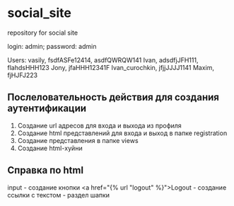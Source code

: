# social_site
repository for social site

login: admin; password: admin

Users:
vasily, fsdfASFe12414, asdfQWRQW141
Ivan, adsdfjJFH111, flahdsHHH123
Jony, jfaHHH12341F
Ivan_curochkin, jfjjJJJJ1141
Maxim, fjHJFJ223

## Послеловательность действия для создания аутентификации
1. Создание url адресов для входа и выхода из профиля
2. Создание html представлений для входа и выход в папке registration
3. Создание представления в папке views
4. Создание html-хуйни 

## Справка по html 
input - создание кнопки
<a href="{% url "logout" %}">Logout</a> - создание ссылки с текстом
<span class="user">  - раздел шапки